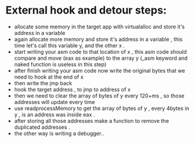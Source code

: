 # External hook and detour steps:
- allocate some memory in the target app with virtualalloc and store it's address in a variable
- again allocate more memory and store it's address in a variable , this time let's call this variable y, and the other x .
- start writing your asm code to that location of x , this asm code should compare and move (eax as example) to the array y (_asm keyword and naked function is useless in this step)
- after finish writing your asm code now write the original bytes that we need to hook at the end of x
- then write the jmp back
- hook the target address , to jmp to address of x
- then we need to clear the array of bytes of y every 120+ms , so those addresses will update every time
- use readprocessMemory to get the array of bytes of y , every 4bytes in y , is an address was inside eax .
- after storing all those addresses make a function to remove the duplicated addresses .
- the other way is writing a debugger..
